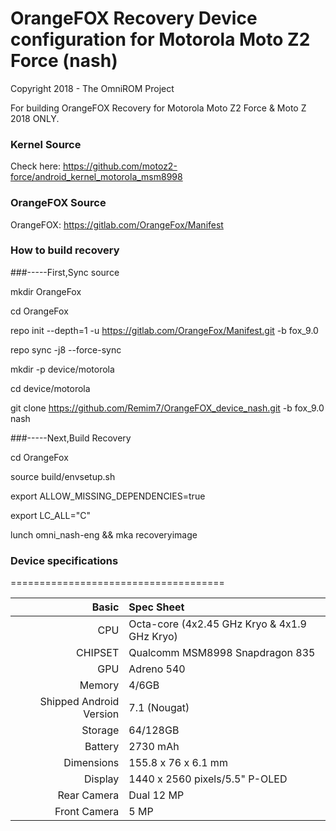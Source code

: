 # OrangeFOX Recovery Device configuration for Motorola Moto Z2 Force (nash)

Copyright 2018 - The OmniROM Project

For building OrangeFOX Recovery for Motorola Moto Z2 Force & Moto Z 2018 ONLY.

### Kernel Source
Check here: https://github.com/motoz2-force/android_kernel_motorola_msm8998

### OrangeFOX Source
OrangeFOX: https://gitlab.com/OrangeFox/Manifest

### How to build recovery

###-----First,Sync source

mkdir OrangeFox

cd OrangeFox

repo init --depth=1 -u https://gitlab.com/OrangeFox/Manifest.git -b fox_9.0

repo sync -j8 --force-sync

mkdir -p device/motorola

cd device/motorola

git clone https://github.com/Remim7/OrangeFOX_device_nash.git -b fox_9.0 nash

###-----Next,Build Recovery

cd OrangeFox

source build/envsetup.sh

export ALLOW_MISSING_DEPENDENCIES=true

export LC_ALL="C"

lunch omni_nash-eng && mka recoveryimage

### Device specifications
=====================================

Basic   | Spec Sheet
-------:|:-------------------------
CPU     | Octa-core (4x2.45 GHz Kryo & 4x1.9 GHz Kryo)
CHIPSET | Qualcomm MSM8998 Snapdragon 835
GPU     | Adreno 540
Memory  | 4/6GB
Shipped Android Version | 7.1 (Nougat)
Storage | 64/128GB
Battery | 2730 mAh
Dimensions | 155.8 x 76 x 6.1 mm
Display | 1440 x 2560 pixels/5.5" P-OLED
Rear Camera  | Dual 12 MP
Front Camera | 5 MP
